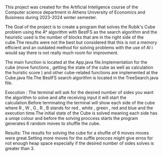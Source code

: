 This project was created for the Artificial Inteligence course of the Computer science department in Athens University of Economics and Buisiness during 2023-2024 winter semester.

The Goal of the project is to create a program that solves the Rubik's Cube problem using the A* algorithm with BestFS as the search algorithm and the heuristic used is the number of blocks that are in the right side of the cube.The results were not the best but considered that this is not a memory efficient and an outdated method for solving problems with the use of AI i would say there is not really much room for improvment.

The main function is located at the App.java file.Implementation for the cube (move functions ,  getting the state of the cube as well as calculation the huristic score ) and other cube-related functions are implemented at the Cube.java file.The BestFS search algorithm is located in the TreeSearch.java file.

Execution :
The terminal will ask for the desired number of sides you want the algorithm to solve and afte receiving input it will start the calculation.Before terminating the terminal will show each side of the cube where R , W , G , R , B stands for red , white , green , red and blue and the execution time.The initial state of the Cube is solved meaning each side has a uniqe colour and before the solving proccess starts the program generates 6 random moves to shuffle the cube.

Results:
The results for solving the cube for a shuflle of 6 moves moves were great.Setting more moves for the suffle procces might give erros for not enough heap space especially if the desired number of sides solves is greater than 3. 







